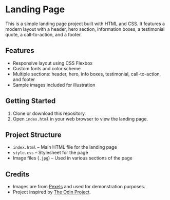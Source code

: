 # Landing Page

This is a simple landing page project built with HTML and CSS. It features a modern layout with a header, hero section, information boxes, a testimonial quote, a call-to-action, and a footer.

## Features

- Responsive layout using CSS Flexbox
- Custom fonts and color scheme
- Multiple sections: header, hero, info boxes, testimonial, call-to-action, and footer
- Sample images included for illustration

## Getting Started

1. Clone or download this repository.
2. Open `index.html` in your web browser to view the landing page.

## Project Structure

- `index.html` – Main HTML file for the landing page
- `style.css` – Stylesheet for the page
- Image files (`.jpg`) – Used in various sections of the page

## Credits

- Images are from [Pexels](https://www.pexels.com/) and used for demonstration purposes.
- Project inspired by [The Odin Project](https://www.theodinproject.com/).
